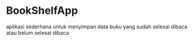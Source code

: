# BookShelfApp
aplikasi sederhana untuk menyimpan data buku yang sudah selesai dibaca atau belum selesai dibaca
